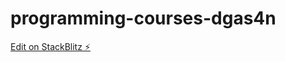 # programming-courses-dgas4n

[Edit on StackBlitz ⚡️](https://stackblitz.com/edit/programming-courses-dgas4n)